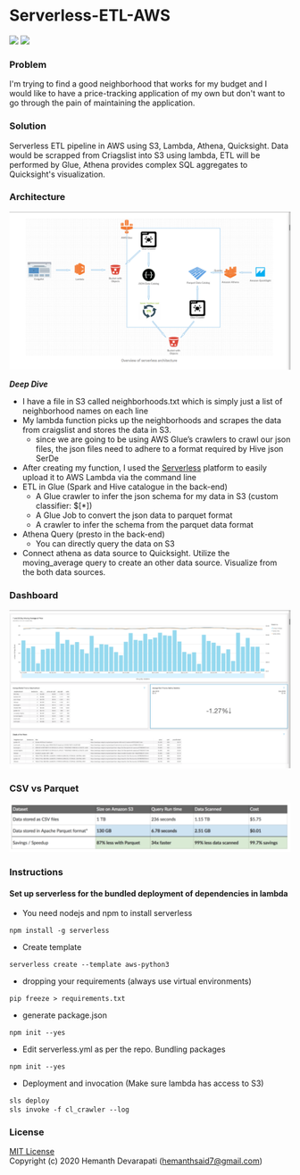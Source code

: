 # Serverless-ETL-AWS
![](https://img.shields.io/badge/python-3.6-brightgreen) ![](https://img.shields.io/badge/license-MIT-lightgrey)

### Problem
I'm trying to find a good neighborhood that works for my budget and I would like to have a price-tracking application of my own but don't want to go through the pain of maintaining the application.

### Solution
Serverless ETL pipeline in AWS using S3, Lambda, Athena, Quicksight. Data would be scrapped from Criagslist into S3 using lambda, ETL will be performed by Glue, Athena provides complex SQL aggregates to Quicksight's visualization.

### Architecture
![architecture](docs/architecture.png) <br />

***Deep Dive***
- I have a file in S3 called neighborhoods.txt which is simply just a list of neighborhood names on each line
- My lambda function picks up the neighborhoods and scrapes the data from craigslist and stores the data in S3.
  - since we are going to be using AWS Glue’s crawlers to crawl our json files, the json files need to adhere to a format required by Hive json SerDe
- After creating my function, I used the [Serverless](https://www.serverless.com/) platform to easily upload it to AWS Lambda via the command line
- ETL in Glue (Spark and Hive catalogue in the back-end)
  - A Glue crawler to infer the json schema for my data in S3 (custom classifier: $[*])
  - A Glue Job to convert the json data to parquet format
  - A crawler to infer the schema from the parquet data format
- Athena Query (presto in the back-end)
  - You can directly query the data on S3
- Connect athena as data source to Quicksight. Utilize the moving_average query to create an other data source. Visualize from the both data sources.

### Dashboard
![Dashboard](docs/quicksight.png) <br />

### CSV vs Parquet
![parquet](docs/parquet.png) <br />

### Instructions
#### Set up serverless for the bundled deployment of dependencies in lambda
- You need nodejs and npm to install serverless
```
npm install -g serverless
```
- Create template
```
serverless create --template aws-python3
```
- dropping your requirements (always use virtual environments)
```
pip freeze > requirements.txt
```
- generate package.json
```
npm init --yes
```
- Edit serverless.yml as per the repo. Bundling packages
```
npm init --yes
```
- Deployment and invocation (Make sure lambda has access to S3)
```
sls deploy
sls invoke -f cl_crawler --log
```

### License
[MIT License](LICENSE) <br />
Copyright (c) 2020 Hemanth Devarapati (<hemanthsaid7@gmail.com>)


